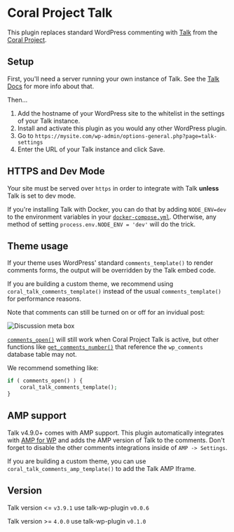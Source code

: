 # Coral Project Talk

This plugin replaces standard WordPress commenting with [Talk](https://coralproject.net/products/talk.html) from the [Coral Project](https://coralproject.net).

## Setup

First, you'll need a server running your own instance of Talk. See the [Talk Docs](https://docs.coralproject.net/talk/) for more info about that.

Then...

1. Add the hostname of your WordPress site to the whitelist in the settings of your Talk instance.
1. Install and activate this plugin as you would any other WordPress plugin.
1. Go to `https://mysite.com/wp-admin/options-general.php?page=talk-settings`
1. Enter the URL of your Talk instance and click Save.

## HTTPS and Dev Mode

Your site must be served over `https` in order to integrate with Talk **unless** Talk is set to dev mode.

If you're installing Talk with Docker, you can do that by adding `NODE_ENV=dev` to the environment variables in your [`docker-compose.yml`](https://docs.coralproject.net/talk/installation-from-docker/). Otherwise, any method of setting `process.env.NODE_ENV = 'dev'` will do the trick.

## Theme usage

If your theme uses WordPress' standard `comments_template()` to render comments forms, the output will be overridden by the Talk embed code.

If you are building a custom theme, we recommend using `coral_talk_comments_template()` instead of the usual `comments_template()` for performance reasons.

Note that comments can still be turned on or off for an invidual post:

![Discussion meta box](lib/img/discussion-meta-box.png)

[`comments_open()`](https://codex.wordpress.org/Function_Reference/comments_open) will still work when Coral Project Talk is active, but other functions like [`get_comments_number()`](https://codex.wordpress.org/Template_Tags/get_comments_number) that reference the `wp_comments` database table may not.

We recommend something like:

```php
if ( comments_open() ) {
	coral_talk_comments_template();
}
```

## AMP support

Talk v4.9.0+ comes with AMP support. This plugin automatically integrates with [AMP for WP](https://wordpress.org/plugins/accelerated-mobile-pages/) and adds the AMP version of Talk to the comments. Don't forget to disable the other comments integrations inside of `AMP -> Settings`.

If you are building a custom theme, you can use `coral_talk_comments_amp_template()` to add the Talk AMP Iframe.

## Version
Talk version <= `v3.9.1` use talk-wp-plugin `v0.0.6`

Talk version >= `4.0.0` use talk-wp-plugin `v0.1.0`
